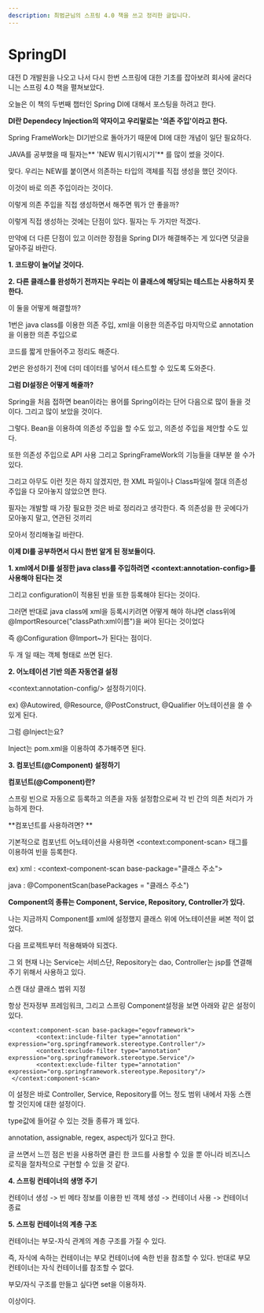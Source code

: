 ```yaml
---
description: 최범균님의 스프링 4.0 책을 쓰고 정리한 글입니다.
---
```


# SpringDI

대전 D 개발원을 나오고 나서 다시 한번 스프링에 대한 기초를 잡아보려 회사에 굴러다니는 스프링 4.0 책을 펼쳐보았다.

오늘은 이 책의 두번째 챕터인 Spring DI에 대해서 포스팅을 하려고 한다.

**DI란 Dependecy Injection의 약자이고 우리말로는 '의존 주입'이라고 한다.**

Spring FrameWork는 DI기반으로 돌아가기 때문에 DI에 대한 개념이 일단 필요하다.

JAVA를 공부했을 때 필자는** 'NEW 뭐시기뭐시기'** 를 많이 썼을 것이다.

맞다. 우리는 NEW를 붙이면서 의존하는 타입의 객체를 직접 생성을 했던 것이다.

이것이 바로 의존 주입이라는 것이다.

이렇게 의존 주입을 직접 생성하면서 해주면 뭐가 안 좋을까?

이렇게 직접 생성하는 것에는 단점이 있다. 필자는 두 가지만 적겠다.

만약에 더 다른 단점이 있고 이러한 장점을 Spring DI가 해결해주는 게 있다면 덧글을 달아주길 바란다.

**1.  코드량이 늘어날 것이다.**

**2.  다른 클래스를 완성하기 전까지는 우리는 이 클래스에 해당되는 테스트는 사용하지 못한다.**

이 둘을 어떻게 해결할까?&#x20;

1번은 java class를 이용한 의존 주입, xml을 이용한 의존주입 마지막으로 annotation을 이용한 의존 주입으로

코드를 짧게 만들어주고 정리도 해준다.

2번은 완성하기 전에 더미 데이터를 넣어서 테스트할 수 있도록 도와준다.

**그럼 DI설정은 어떻게 해줄까?**

Spring을 처음 접하면 bean이라는 용어를 Spring이라는 단어 다음으로 많이 들을 것이다. 그리고 많이 보았을 것이다.

그렇다. Bean을 이용하여 의존성 주입을 할 수도 있고, 의존성 주입을 제안할 수도 있다.

또한 의존성 주입으로  API 사용 그리고 SpringFrameWork의 기능들을 대부분 쓸 수가 있다.

그리고 아무도 이런 짓은 하지 않겠지만, 한 XML 파일이나 Class파일에 절대 의존성 주입을 다 모아놓지 않았으면 한다.

필자는 개발할 때 가장 필요한 것은 바로 정리라고 생각한다. 즉 의존성을 한 곳에다가 모아놓지 말고, 연관된 것끼리&#x20;

모아서 정리해놓길 바란다.

**이제 DI를 공부하면서 다시 한번 알게 된 정보들이다.**

**1. xml에서 DI를 설정한 java class를 주입하려면 \<context:annotation-config>를 사용해야 된다는 것**

그리고 configuration이 적용된 빈을 또한 등록해야 된다는 것이다.

그러면 반대로 java class에 xml을 등록시키려면 어떻게 해야 하냐면 class위에 @ImportResource("classPath:xml이름")을 써야 된다는 것이었다

즉 @Configuration @Import\~가 된다는 점이다.

두 개 일 때는 객체 형태로 쓰면 된다.

**2. 어노테이션 기반 의존 자동연결 설정**

\<context:annotation-config/> 설정하기이다.

ex) @Autowired, @Resource, @PostConstruct, @Qualifier 어노테이션을 쓸 수 있게 된다.

그럼 @Inject는요?

Inject는 pom.xml을 이용하여 추가해주면 된다.

**3. 컴포넌트(@Component) 설정하기**

**컴포넌트(@Component)란?**

스프링 빈으로 자동으로 등록하고 의존을 자동 설정함으로써 각 빈 간의 의존 처리가 가능하게 한다.

**컴포넌트를 사용하려면? **

기본적으로 컴포넌트 어노테이션을 사용하면 \<context:component-scan> 태그를 이용하여 빈을 등록한다.

ex)  xml : \<context-component-scan base-package="클래스 주소">

&#x20;    java : @ComponentScan(basePackages = "클래스 주소")

**Component의 종류는 Component, Service, Repository, Controller가 있다.**

나는 지금까지 Component를 xml에 설정했지 클래스 위에 어노테이션을 써본 적이 없었다.

다음 프로젝트부터 적용해봐야 되겠다.

그 외 현재 나는  Service는 서비스단, Repository는 dao, Controller는 jsp를 연결해주기 위해서 사용하고 있다.

스캔 대상 클래스 범위 지정

항상 전자정부 프레임워크, 그리고 스프링 Component설정을 보면 아래와 같은 설정이 있다.

```
<context:component-scan base-package="egovframework">
        <context:include-filter type="annotation" expression="org.springframework.stereotype.Controller"/>
        <context:exclude-filter type="annotation" expression="org.springframework.stereotype.Service"/>
        <context:exclude-filter type="annotation" expression="org.springframework.stereotype.Repository"/>
 </context:component-scan>
```

이 설정은 바로 Controller, Service, Repository를 어느 정도 범위 내에서 자동 스캔할 것인지에 대한 설정이다.

type값에 들어갈 수 있는 것들 종류가 꽤 있다.

annotation, assignable, regex, aspectj가 있다고 한다.

글 쓰면서 느낀 점은 빈을 사용하면 클린 한 코드를 사용할 수 있을 뿐 아니라 비즈니스 로직을 절차적으로 구현할 수 있을 것 같다.

**4. 스프링 컨테이너의 생명 주기**

컨테이너 생성 -> 빈 메타 정보를 이용한 빈 객체 생성 -> 컨테이너 사용 -> 컨테이너 종료

**5. 스프링 컨테이너의 계층 구조**

컨테이너는 부모-자식 관계의 계층 구조를 가질 수 있다.

즉, 자식에 속하는 컨테이너는 부모 컨테이너에 속한 빈을 참조할 수 있다. 반대로 부모 컨테이너는 자식 컨테이너를 참조할 수 없다.

부모/자식 구조를 만들고 싶다면 set을 이용하자.

이상이다.
